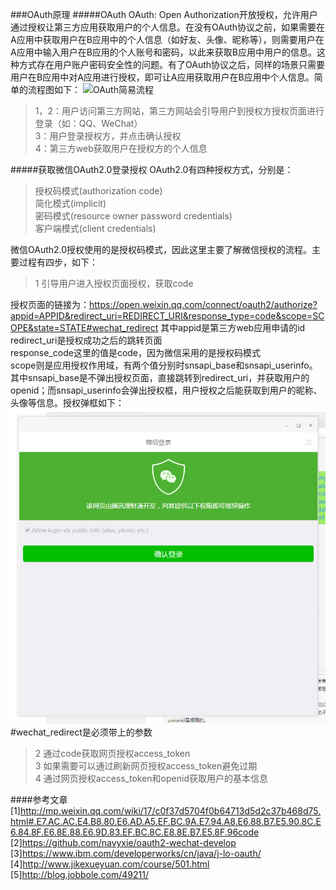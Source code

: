 ###OAuth原理
#####OAuth
OAuth: Open Authorization开放授权，允许用户通过授权让第三方应用获取用户的个人信息。在没有OAuth协议之前，如果需要在A应用中获取用户在B应用中的个人信息（如好友、头像、昵称等），则需要用户在A应用中输入用户在B应用的个人账号和密码，以此来获取B应用中用户的信息。这种方式存在用户账户密码安全性的问题。有了OAuth协议之后，同样的场景只需要用户在B应用中对A应用进行授权，即可让A应用获取用户在B应用中个人信息。简单的流程图如下：
![OAuth简易流程](http://jbcdn2.b0.upaiyun.com/2013/10/oauth_developer_1.jpg)
> 1，2：用户访问第三方网站，第三方网站会引导用户到授权方授权页面进行登录（如：QQ、WeChat）  
> 3：用户登录授权方，并点击确认授权  
> 4：第三方web获取用户在授权方的个人信息  

#####获取微信OAuth2.0登录授权
OAuth2.0有四种授权方式，分别是：
> 授权码模式(authorization code)  
> 简化模式(implicit)  
> 密码模式(resource owner password credentials)  
> 客户端模式(client credentials)  

微信OAuth2.0授权使用的是授权码模式，因此这里主要了解微信授权的流程。主要过程有四步，如下：
> 1 引导用户进入授权页面授权，获取code  
 
授权页面的链接为：https://open.weixin.qq.com/connect/oauth2/authorize?appid=APPID&redirect_uri=REDIRECT_URI&response_type=code&scope=SCOPE&state=STATE#wechat_redirect
其中appid是第三方web应用申请的id  
redirect_uri是授权成功之后的跳转页面  
response_code这里的值是code，因为微信采用的是授权码模式  
scope则是应用授权作用域，有两个值分别时snsapi_base和snsapi_userinfo。其中snsapi_base是不弹出授权页面，直接跳转到redirect_uri，并获取用户的openid；而snsapi_userinfo会弹出授权框，用户授权之后能获取到用户的昵称、头像等信息。授权弹框如下：    
![OAuth授权弹框](https://github.com/ScholatLouis/BlogImg/blob/master/OAuth_getUserInfo.png)  
\#wechat_redirect是必须带上的参数  

> 2 通过code获取网页授权access_token  
> 3 如果需要可以通过刷新网页授权access_token避免过期  
> 4 通过网页授权access_token和openid获取用户的基本信息  

####参考文章
[1]http://mp.weixin.qq.com/wiki/17/c0f37d5704f0b64713d5d2c37b468d75.html#.E7.AC.AC.E4.B8.80.E6.AD.A5.EF.BC.9A.E7.94.A8.E6.88.B7.E5.90.8C.E6.84.8F.E6.8E.88.E6.9D.83.EF.BC.8C.E8.8E.B7.E5.8F.96code  
[2]https://github.com/navyxie/oauth2-wechat-develop  
[3]https://www.ibm.com/developerworks/cn/java/j-lo-oauth/  
[4]http://www.jikexueyuan.com/course/501.html  
[5]http://blog.jobbole.com/49211/  
